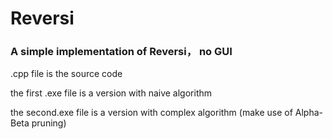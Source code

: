 # Reversi
<h3>A simple implementation of Reversi， no GUI</h3>
<p>.cpp file is the source code</p>
<p>the first .exe file is a version with naive algorithm</p>
<p>the second.exe file is a version with complex algorithm (make use of Alpha-Beta pruning)</p>
